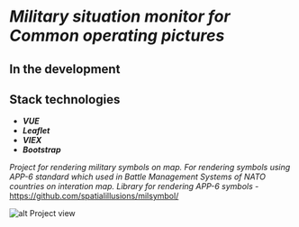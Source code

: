 
# _Military situation monitor for Common operating pictures_ # 

## In the development ##

## Stack technologies ##
  * ___VUE___ 
  * ___Leaflet___
  * ___VIEX___
  * ___Bootstrap___ 

_Project for rendering military symbols on map. For rendering symbols using APP-6 standard which used in Battle Management Systems of NATO countries on interation map.
Library for rendering APP-6 symbols_ - https://github.com/spatialillusions/milsymbol/


![alt Project view](https://github.com/LukashenkoEvgeniy/vue-leaflet/blob/develop/src/assets/view.png)
